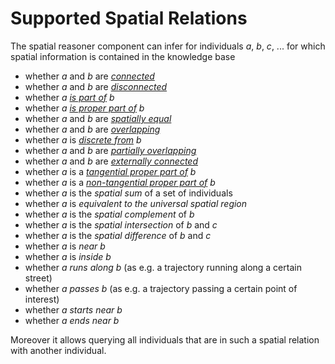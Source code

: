 # Supported Spatial Relations

The spatial reasoner component can infer for individuals _a_, _b_, _c_, ... for which spatial information is contained in the knowledge base

- whether _a_ and _b_ are [_connected_](https://en.wikipedia.org/wiki/Region_connection_calculus)
- whether _a_ and _b_ are [_disconnected_](https://en.wikipedia.org/wiki/Region_connection_calculus)
- whether _a_ [_is part of_](https://en.wikipedia.org/wiki/Region_connection_calculus) _b_
- whether _a_ [_is proper part of_](https://en.wikipedia.org/wiki/Region_connection_calculus) _b_
- whether _a_ and _b_ are [_spatially equal_](https://en.wikipedia.org/wiki/Region_connection_calculus)
- whether _a_ and _b_ are [_overlapping_](https://en.wikipedia.org/wiki/Region_connection_calculus)
- whether _a_ is [_discrete from_](https://en.wikipedia.org/wiki/Region_connection_calculus) _b_
- whether _a_ and _b_ are [_partially overlapping_](https://en.wikipedia.org/wiki/Region_connection_calculus)
- whether _a_ and _b_ are [_externally connected_](https://en.wikipedia.org/wiki/Region_connection_calculus)
- whether _a_ is a [_tangential proper part of_](https://en.wikipedia.org/wiki/Region_connection_calculus) _b_
- whether _a_ is a [_non-tangential proper part of_](https://en.wikipedia.org/wiki/Region_connection_calculus) _b_
- whether _a_ is the _spatial sum_ of a set of individuals
- whether _a_ is _equivalent to the universal spatial region_
- whether _a_ is the _spatial complement_ of _b_
- whether _a_ is the _spatial intersection_ of _b_ and _c_
- whether _a_ is the _spatial difference_ of _b_ and _c_
- whether _a_ is _near_ _b_
- whether _a_ is _inside_ _b_
- whether _a_ _runs along_ _b_ (as e.g. a trajectory running along a certain street)
- whether _a_ _passes_ _b_ (as e.g. a trajectory passing a certain point of interest)
- whether _a_ _starts near_ _b_
- whether _a_ _ends near_ _b_

Moreover it allows querying all individuals that are in such a spatial relation with another individual.
